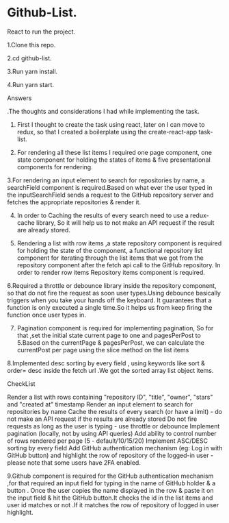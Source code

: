 # Github-List.
React to run the project.

1.Clone this repo.

2.cd github-list.

3.Run yarn install.

4.Run yarn start.



Answers

.The thoughts and considerations I  had while implementing the task.

1. First I thought to create the task using react, later on I can move to redux, so that I created a boilerplate using the    create-react-app task-list.

2. For rendering all these list items I required one page component, one state component for holding the states of items  & five presentational components  for  rendering.

3.For rendering an input element to search for repositories by name,  a searchField component is required.Based on what ever the user typed in the inputSearchField sends a request to the GitHub repository server and fetches the appropriate repositories & render it.

4. In order to Caching the results of every search need to use a redux-cache library, So it will help us to  not make an API request if the result are already stored.

5. Rendering a list with row items ,a state repository component is required for holding the state of the component, a functional repository list component for iterating through the  list items that we got from the repository component after the fetch api call to the GitHub repository. In order to render row items Repository items component is required.

6.Required a throttle or debounce library inside the repository component, so that do not fire the request as soon user types.Using debounce basically triggers when you take your hands off the keyboard. It guarantees that a function is only executed a single time.So it helps us from keep firing the function once user types in.

7. Pagination component is required for implementing pagination, So for that ,set the initial state current page to one and pagesPerPost to 5.Based on the currentPage & pagesPerPost, we can calculate the currentPost per page using the slice method on the list items

8.Implemented desc sorting by every field , using keywords like sort & order= desc inside the fetch url .We got the sorted array list object items.


CheckList


Render a list with rows containing "repository ID", "title", "owner", "stars" and "created at" timestamp
Render an input element to search for repositories by name
Cache the results of every search (or have a limit) - do not make an API request if the results are already stored
Do not fire requests as long as the user is typing - use throttle or debounce
Implement pagination (locally, not by using API queries)
Add ability to control number of rows rendered per page (5 - default/10/15/20)
Implement ASC/DESC sorting by every field
Add GitHub authentication mechanism (eg: Log in with GitHub button) and highlight the row of repository of the logged-in user - please note that some users have 2FA enabled.

9.Github component is required for the GitHub  authentication mechanism ,for that required an input field  for typing in the name of GitHub holder & a button . Once the user copies the name displayed in the row & paste it on the input field & hit the GitHub button.It checks the id in the list items and user id  matches or not .If  it matches  the row of repository of logged in user highlight.
